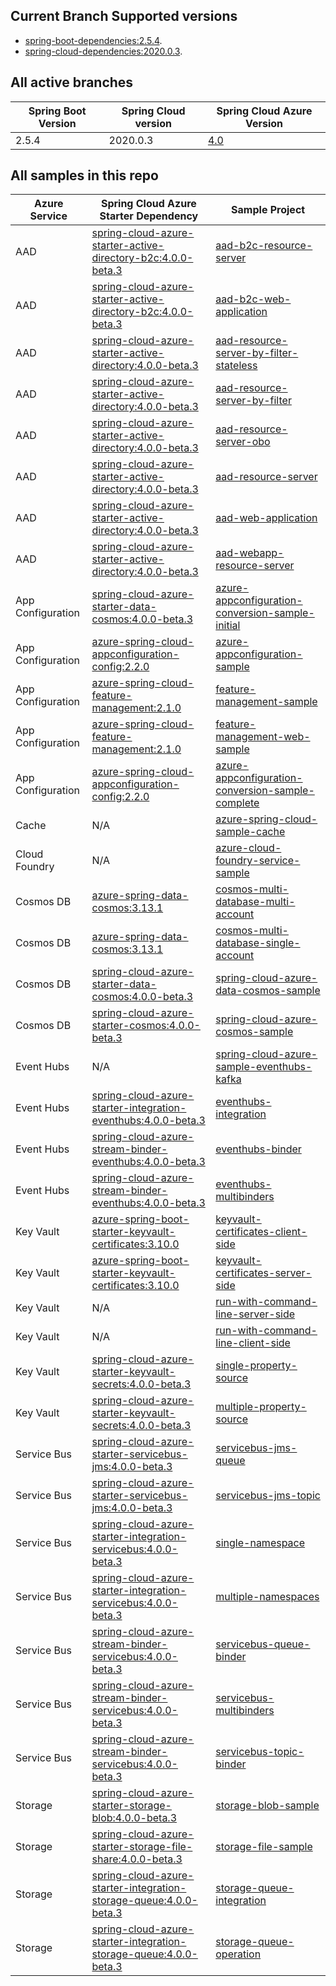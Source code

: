 
## Current Branch Supported versions
- [spring-boot-dependencies:2.5.4](https://repo.maven.apache.org/maven2/org/springframework/boot/spring-boot-dependencies/2.5.4/spring-boot-dependencies-2.5.4.pom).
- [spring-cloud-dependencies:2020.0.3](https://repo.maven.apache.org/maven2/org/springframework/cloud/spring-cloud-dependencies/2020.0.3/spring-cloud-dependencies-2020.0.3.pom).

## All active branches

| Spring Boot Version | Spring Cloud version | Spring Cloud Azure Version | 
| ---                 | ---                  | ---                       | 
| 2.5.4               | 2020.0.3             | [4.0](https://github.com/Azure/azure-sdk-for-java/tree/feature/azure-spring-cloud-4.0/sdk/spring)                     | 

## All samples in this repo

| Azure Service     | Spring Cloud Azure Starter Dependency                               | Sample Project                                                                                                                    |
| ----------------- | ------------------------------------------------------------------- | --------------------------------------------------------------------------------------------------------------------------------- |
| AAD               | [spring-cloud-azure-starter-active-directory-b2c:4.0.0-beta.3]      | [aad-b2c-resource-server](aad/spring-cloud-azure-starter-active-directory-b2c/aad-b2c-resource-server)                            |
| AAD               | [spring-cloud-azure-starter-active-directory-b2c:4.0.0-beta.3]      | [aad-b2c-web-application](aad/spring-cloud-azure-starter-active-directory-b2c/aad-b2c-web-application)                            |
| AAD               | [spring-cloud-azure-starter-active-directory:4.0.0-beta.3]          | [aad-resource-server-by-filter-stateless](aad/spring-cloud-azure-starter-active-directory/aad-resource-server-by-filter-stateless) |
| AAD               | [spring-cloud-azure-starter-active-directory:4.0.0-beta.3]          | [aad-resource-server-by-filter](aad/spring-cloud-azure-starter-active-directory/aad-resource-server-by-filter)                    |
| AAD               | [spring-cloud-azure-starter-active-directory:4.0.0-beta.3]          | [aad-resource-server-obo](aad/spring-cloud-azure-starter-active-directory/aad-resource-server-obo)                                |
| AAD               | [spring-cloud-azure-starter-active-directory:4.0.0-beta.3]          | [aad-resource-server](aad/spring-cloud-azure-starter-active-directory/aad-resource-server)                                        |
| AAD               | [spring-cloud-azure-starter-active-directory:4.0.0-beta.3]          | [aad-web-application](aad/spring-cloud-azure-starter-active-directory/aad-web-application)                                        |
| AAD               | [spring-cloud-azure-starter-active-directory:4.0.0-beta.3]          | [aad-webapp-resource-server](aad/spring-cloud-azure-starter-active-directory/aad-web-application-and-resource-server)             |
| App Configuration | [spring-cloud-azure-starter-data-cosmos:4.0.0-beta.3]               | [azure-appconfiguration-conversion-sample-initial](appconfiguration/azure-appconfiguration-conversion-sample-initial)             |
| App Configuration | [azure-spring-cloud-appconfiguration-config:2.2.0]                  | [azure-appconfiguration-sample](appconfiguration/azure-appconfiguration-sample)                                                   |
| App Configuration | [azure-spring-cloud-feature-management:2.1.0]                       | [feature-management-sample](appconfiguration/feature-management-sample)                                                           |
| App Configuration | [azure-spring-cloud-feature-management:2.1.0]                       | [feature-management-web-sample](appconfiguration/feature-management-web-sample)                                                   |
| App Configuration | [azure-spring-cloud-appconfiguration-config:2.2.0]          | [azure-appconfiguration-conversion-sample-complete](appconfiguration/azure-appconfiguration-conversion-sample-complete)           |
| Cache             | N/A                                                                 | [azure-spring-cloud-sample-cache](cache/spring-cloud-azure-starter/spring-cloud-azure-sample-cache)                               |
| Cloud Foundry     | N/A                                                                 | [azure-cloud-foundry-service-sample](cloudfoundry/azure-cloud-foundry-service-sample)                                             |
| Cosmos DB         | [azure-spring-data-cosmos:3.13.1]                                   | [cosmos-multi-database-multi-account](cosmos/azure-spring-data-cosmos/cosmos-multi-database-multi-account)                        |
| Cosmos DB         | [azure-spring-data-cosmos:3.13.1]                                   | [cosmos-multi-database-single-account](cosmos/azure-spring-data-cosmos/cosmos-multi-database-single-account)                      |
| Cosmos DB         | [spring-cloud-azure-starter-data-cosmos:4.0.0-beta.3]               | [spring-cloud-azure-data-cosmos-sample](cosmos/spring-cloud-azure-starter-data-cosmos/spring-cloud-azure-data-cosmos-sample)      |
| Cosmos DB         | [spring-cloud-azure-starter-cosmos:4.0.0-beta.3]                    | [spring-cloud-azure-cosmos-sample](cosmos/spring-cloud-azure-starter-cosmos/spring-cloud-azure-cosmos-sample)                     |
| Event Hubs        | N/A                                                                 | [spring-cloud-azure-sample-eventhubs-kafka](eventhubs/spring-cloud-azure-starter/spring-cloud-azure-sample-eventhubs-kafka)       |
| Event Hubs        | [spring-cloud-azure-starter-integration-eventhubs:4.0.0-beta.3]     | [eventhubs-integration](eventhubs/spring-cloud-azure-starter-integration-eventhubs/eventhubs-integration)                         |
| Event Hubs        | [spring-cloud-azure-stream-binder-eventhubs:4.0.0-beta.3]           | [eventhubs-binder](eventhubs/spring-cloud-azure-stream-binder-eventhubs/eventhubs-binder)                                         |
| Event Hubs        | [spring-cloud-azure-stream-binder-eventhubs:4.0.0-beta.3]           | [eventhubs-multibinders](eventhubs/spring-cloud-azure-stream-binder-eventhubs/eventhubs-multibinders)                             |
| Key Vault         | [azure-spring-boot-starter-keyvault-certificates:3.10.0]            | [keyvault-certificates-client-side](keyvault/azure-spring-boot-starter-keyvault-certificates/keyvault-certificates-client-side)   |
| Key Vault         | [azure-spring-boot-starter-keyvault-certificates:3.10.0]            | [keyvault-certificates-server-side](keyvault/azure-spring-boot-starter-keyvault-certificates/keyvault-certificates-server-side)   |
| Key Vault         | N/A                                                                 | [run-with-command-line-server-side](keyvault/azure-securtiy-keyvault-jca/run-with-command-line-server-side)                       |
| Key Vault         | N/A                                                                 | [run-with-command-line-client-side](keyvault/azure-securtiy-keyvault-jca/run-with-command-line-client-side)                       |
| Key Vault         | [spring-cloud-azure-starter-keyvault-secrets:4.0.0-beta.3]          | [single-property-source](keyvault/spring-cloud-azure-starter-keyvault-secrets/single-property-source)                             |
| Key Vault         | [spring-cloud-azure-starter-keyvault-secrets:4.0.0-beta.3]          | [multiple-property-source](keyvault/spring-cloud-azure-starter-keyvault-secrets/single-property-source)                                          |
| Service Bus       | [spring-cloud-azure-starter-servicebus-jms:4.0.0-beta.3]            | [servicebus-jms-queue](servicebus/spring-cloud-azure-starter-servicebus-jms/servicebus-jms-queue)                                 |
| Service Bus       | [spring-cloud-azure-starter-servicebus-jms:4.0.0-beta.3]            | [servicebus-jms-topic](servicebus/spring-cloud-azure-starter-servicebus-jms/servicebus-jms-topic)                                 |
| Service Bus       | [spring-cloud-azure-starter-integration-servicebus:4.0.0-beta.3]    | [single-namespace](servicebus/spring-cloud-azure-starter-integration-servicebus/single-namespace)                               |
| Service Bus       | [spring-cloud-azure-starter-integration-servicebus:4.0.0-beta.3]    | [multiple-namespaces](servicebus/spring-cloud-azure-starter-integration-servicebus/multiple-namespaces)                           |
| Service Bus       | [spring-cloud-azure-stream-binder-servicebus:4.0.0-beta.3]          | [servicebus-queue-binder](servicebus/spring-cloud-azure-stream-binder-servicebus/servicebus-queue-binder)                         |
| Service Bus       | [spring-cloud-azure-stream-binder-servicebus:4.0.0-beta.3]          | [servicebus-multibinders](servicebus/spring-cloud-azure-stream-binder-servicebus/servicebus-multibinders)             |
| Service Bus       | [spring-cloud-azure-stream-binder-servicebus:4.0.0-beta.3]          | [servicebus-topic-binder](servicebus/spring-cloud-azure-stream-binder-servicebus/servicebus-topic-binder)                         |
| Storage           | [spring-cloud-azure-starter-storage-blob:4.0.0-beta.3]              | [storage-blob-sample](storage/spring-cloud-azure-starter-storage-blob/storage-blob-sample)                                        |
| Storage           | [spring-cloud-azure-starter-storage-file-share:4.0.0-beta.3]        | [storage-file-sample](storage/spring-cloud-azure-starter-storage-file-share/storage-file-sample)                                  |
| Storage           | [spring-cloud-azure-starter-integration-storage-queue:4.0.0-beta.3] | [storage-queue-integration](storage/spring-cloud-azure-starter-integration-storage-queue/storage-queue-integration)               |
| Storage           | [spring-cloud-azure-starter-integration-storage-queue:4.0.0-beta.3] | [storage-queue-operation](storage/spring-cloud-azure-starter-integration-storage-queue/storage-queue-operation)                   |

###
[azure-spring-boot-starter-cosmos:3.10.0]: https://search.maven.org/artifact/com.azure.spring/azure-spring-boot-starter-cosmos/3.10.0/jar
[spring-cloud-azure-feature-management:1.3.0]: https://search.maven.org/artifact/com.microsoft.azure/spring-cloud-azure-feature-management/1.3.0/jar
[azure-spring-cloud-appconfiguration-config:2.2.0]: https://search.maven.org/artifact/com.azure.spring/azure-spring-cloud-appconfiguration-config-web/2.2.0/jar
[spring-cloud-starter-azure-appconfiguration-config:1.3.0]: https://search.maven.org/artifact/com.microsoft.azure/spring-cloud-starter-azure-appconfiguration-config/1.3.0/jar
[spring-cloud-azure-starter-keyvault-secrets:4.0.0-beta.3]: https://search.maven.org/artifact/com.azure.spring/spring-cloud-azure-starter-keyvault-secrets/4.0.0-beta.3/jar
[azure-spring-boot-starter-keyvault-certificates:3.10.0]: https://search.maven.org/artifact/com.azure.spring/azure-spring-boot-starter-keyvault-certificates/3.10.0/jar
[spring-cloud-azure-stream-binder-eventhubs:4.0.0-beta.3]: https://search.maven.org/artifact/com.azure.spring/spring-cloud-azure-stream-binder-eventhubs/4.0.0-beta.3/jar
[spring-cloud-azure-starter-integration-eventhubs:4.0.0-beta.3]: https://search.maven.org/artifact/com.azure.spring/spring-cloud-azure-starter-integration-eventhubs/4.0.0-beta.3/jar
[spring-cloud-azure-stream-binder-servicebus:4.0.0-beta.3]: https://search.maven.org/artifact/com.azure.spring/spring-cloud-azure-stream-binder-servicebus/4.0.0-beta.3/jar
[spring-cloud-azure-starter-active-directory:4.0.0-beta.3]: https://search.maven.org/artifact/com.azure.spring/spring-cloud-azure-starter-active-directory/4.0.0-beta.3/jar
[spring-cloud-azure-starter-active-directory-b2c:4.0.0-beta.3]: https://search.maven.org/artifact/com.azure.spring/spring-cloud-azure-starter-active-directory-b2c/4.0.0-beta.3/jar
[azure-spring-data-cosmos:3.13.1]: https://search.maven.org/artifact/com.azure/azure-spring-data-cosmos/3.13.1/jar
[spring-cloud-azure-starter-data-cosmos:4.0.0-beta.3]: https://search.maven.org/artifact/com.azure.spring/spring-cloud-azure-starter-data-cosmos/4.0.0-beta.3/jar
[spring-cloud-azure-starter-cosmos:4.0.0-beta.3]: https://search.maven.org/artifact/com.azure.spring/spring-cloud-azure-starter-cosmos/4.0.0-beta.3/jar
[spring-cloud-azure-starter-servicebus-jms:4.0.0-beta.3]: https://search.maven.org/artifact/com.azure.spring/spring-cloud-azure-starter-servicebus-jms/4.0.0-beta.3/jar
[spring-cloud-azure-starter-integration-servicebus:4.0.0-beta.3]: https://search.maven.org/artifact/com.azure.spring/spring-cloud-azure-starter-integration-servicebus/4.0.0-beta.3/jar
[spring-cloud-azure-starter-integration-storage-queue:4.0.0-beta.3]: https://search.maven.org/artifact/com.azure.spring/spring-cloud-azure-starter-integration-storage-queue/4.0.0-beta.3/jar
[spring-cloud-azure-starter-storage-file-share:4.0.0-beta.3]: https://search.maven.org/artifact/com.azure.spring/spring-cloud-azure-starter-storage-file-share/4.0.0-beta.3/jar
[spring-cloud-azure-starter-storage-blob:4.0.0-beta.3]: https://search.maven.org/artifact/com.azure.spring/spring-cloud-azure-starter-storage-blob/4.0.0-beta.3/jar
[spring-cloud-azure-starter-data-cosmos:4.0.0-beta.3]: https://search.maven.org/artifact/com.azure.spring/spring-cloud-azure-starter-data-cosmos/4.0.0-beta.3/jar
[azure-spring-cloud-feature-management:2.1.0]: https://search.maven.org/artifact/com.azure.spring/azure-spring-cloud-feature-management/2.1.0/jar